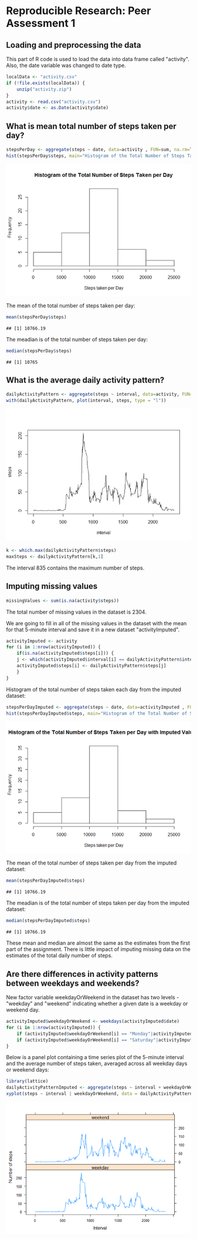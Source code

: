 # Reproducible Research: Peer Assessment 1


## Loading and preprocessing the data

This part of R code is used to load the data into data frame called "activity". Also, the date variable was changed to date type.


```r
localData <- "activity.csv"
if (!file.exists(localData)) {
    unzip("activity.zip")
}
activity <- read.csv("activity.csv")
activity$date <- as.Date(activity$date)
```

## What is mean total number of steps taken per day?


```r
stepsPerDay <- aggregate(steps ~ date, data=activity , FUN=sum, na.rm=TRUE)
hist(stepsPerDay$steps, main="Histogram of the Total Number of Steps Taken per Day", xlab="Steps taken per Day")
```

![](PA1_template_files/figure-html/unnamed-chunk-2-1.png) 

The mean of the total number of steps taken per day:

```r
mean(stepsPerDay$steps)
```

```
## [1] 10766.19
```

The meadian is of the total number of steps taken per day:

```r
median(stepsPerDay$steps)
```

```
## [1] 10765
```

## What is the average daily activity pattern?


```r
dailyActivityPattern <- aggregate(steps ~ interval, data=activity, FUN=mean, na.rm=TRUE)
with(dailyActivityPattern, plot(interval, steps, type = "l"))
```

![](PA1_template_files/figure-html/unnamed-chunk-5-1.png) 


```r
k <- which.max(dailyActivityPattern$steps)
maxSteps <- dailyActivityPattern[k,1]
```

The interval 835 contains the maximum number of steps.

## Imputing missing values


```r
missingValues <- sum(is.na(activity$steps))
```

The total number of missing values in the dataset is 2304.

We are going to fill in all of the missing values in the dataset with the mean for that 5-minute interval and save it in a new dataset "activityImputed".


```r
activityImputed <- activity
for (i in 1:nrow(activityImputed)) {
    if(is.na(activityImputed$steps[i])) {
    j <- which(activityImputed$interval[i] == dailyActivityPattern$interval)
    activityImputed$steps[i] <- dailyActivityPattern$steps[j]
    }
}
```

Histogram of the total number of steps taken each day from the imputed dataset:

```r
stepsPerDayImputed <- aggregate(steps ~ date, data=activityImputed , FUN=sum, na.rm=TRUE)
hist(stepsPerDayImputed$steps, main="Histogram of the Total Number of Steps Taken per Day with Imputed Values", xlab="Steps taken per Day")
```

![](PA1_template_files/figure-html/unnamed-chunk-9-1.png) 

The mean of the total number of steps taken per day from the imputed dataset:

```r
mean(stepsPerDayImputed$steps)
```

```
## [1] 10766.19
```

The meadian is of the total number of steps taken per day from the imputed dataset:

```r
median(stepsPerDayImputed$steps)
```

```
## [1] 10766.19
```

These mean and median are almost the same as the estimates from the first part of the assignment. There is little impact of imputing missing data on the estimates of the total daily number of steps.

## Are there differences in activity patterns between weekdays and weekends?

New factor variable weekdayOrWeekend in the dataset has two levels - "weekday" and "weekend" indicating whether a given date is a weekday or weekend day.


```r
activityImputed$weekdayOrWeekend <- weekdays(activityImputed$date)
for (i in 1:nrow(activityImputed)) {
    if (activityImputed$weekdayOrWeekend[i] == "Monday"|activityImputed$weekdayOrWeekend[i] == "Tuesday"|activityImputed$weekdayOrWeekend[i] == "Wednesday"|activityImputed$weekdayOrWeekend[i] == "Thursday"|activityImputed$weekdayOrWeekend[i] == "Friday") activityImputed$weekdayOrWeekend[i] <- "weekday"
    if (activityImputed$weekdayOrWeekend[i] == "Saturday"|activityImputed$weekdayOrWeekend[i] == "Sunday") activityImputed$weekdayOrWeekend[i] <- "weekend"
}
```

Below is a panel plot containing a time series plot of the 5-minute interval and the average number of steps taken, averaged across all weekday days or weekend days:


```r
library(lattice)
dailyActivityPatternImputed <- aggregate(steps ~ interval + weekdayOrWeekend, data=activityImputed, FUN=mean, na.rm=TRUE)
xyplot(steps ~ interval | weekdayOrWeekend, data = dailyActivityPatternImputed, layout = c(1,2), type = "l", xlab = "Interval", ylab = "Number of steps")
```

![](PA1_template_files/figure-html/unnamed-chunk-13-1.png) 
